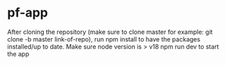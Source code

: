 # pf-app

After cloning the repository (make sure to clone master for example: git clone -b master link-of-repo), run npm install to have the packages installed/up to date.
Make sure node version is > v18
npm run dev to start the app
